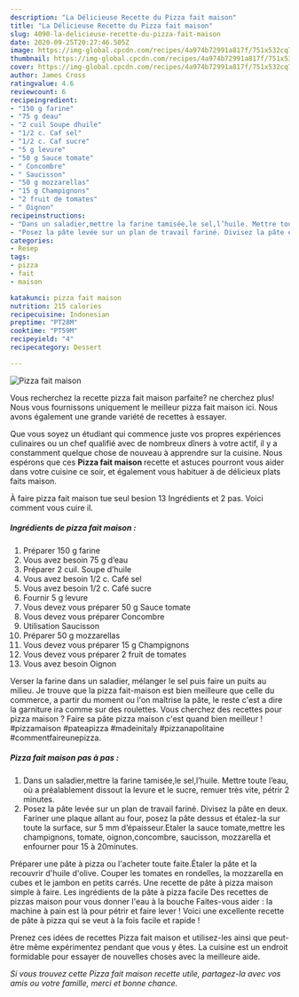 ```yaml
---
description: "La Délicieuse Recette du Pizza fait maison"
title: "La Délicieuse Recette du Pizza fait maison"
slug: 4090-la-delicieuse-recette-du-pizza-fait-maison
date: 2020-09-25T20:27:46.505Z
image: https://img-global.cpcdn.com/recipes/4a974b72991a817f/751x532cq70/pizza-fait-maison-photo-principale-de-la-recette.jpg
thumbnail: https://img-global.cpcdn.com/recipes/4a974b72991a817f/751x532cq70/pizza-fait-maison-photo-principale-de-la-recette.jpg
cover: https://img-global.cpcdn.com/recipes/4a974b72991a817f/751x532cq70/pizza-fait-maison-photo-principale-de-la-recette.jpg
author: James Cross
ratingvalue: 4.6
reviewcount: 6
recipeingredient:
- "150 g farine"
- "75 g deau"
- "2 cuil Soupe dhuile"
- "1/2 c. Caf sel"
- "1/2 c. Caf sucre"
- "5 g levure"
- "50 g Sauce tomate"
- " Concombre"
- " Saucisson"
- "50 g mozzarellas"
- "15 g Champignons"
- "2 fruit de tomates"
- " Oignon"
recipeinstructions:
- "Dans un saladier,mettre la farine tamisée,le sel,l’huile. Mettre toute l’eau, où a préalablement dissout la levure et le sucre, remuer très vite, pétrir 2 minutes."
- "Posez la pâte levée sur un plan de travail fariné. Divisez la pâte en deux. Fariner une plaque allant au four, posez la pâte dessus et étalez-la sur toute la surface, sur 5 mm d’épaisseur.Etaler la sauce tomate,mettre les champignons, tomate, oignon,concombre, saucisson, mozzarella et enfourner pour 15 à 20minutes."
categories:
- Resep
tags:
- pizza
- fait
- maison

katakunci: pizza fait maison 
nutrition: 215 calories
recipecuisine: Indonesian
preptime: "PT28M"
cooktime: "PT59M"
recipeyield: "4"
recipecategory: Dessert

---
```



![Pizza fait maison](https://img-global.cpcdn.com/recipes/4a974b72991a817f/751x532cq70/pizza-fait-maison-photo-principale-de-la-recette.jpg)

Vous recherchez la recette pizza fait maison parfaite? ne cherchez plus! Nous vous fournissons uniquement le meilleur pizza fait maison ici. Nous avons également une grande variété de recettes à essayer.

Que vous soyez un étudiant qui commence juste vos propres expériences culinaires ou un chef qualifié avec de nombreux dîners à votre actif, il y a constamment quelque chose de nouveau à apprendre sur la cuisine. Nous espérons que ces <strong> Pizza fait maison </strong> recette et astuces pourront vous aider dans votre cuisine ce soir, et également vous habituer à de délicieux plats faits maison.

<!--inarticleads1-->

À faire pizza fait maison tue seul besion 13 Ingrédients et 2 pas. Voici comment vous cuire il.

##### Ingrédients de pizza fait maison :

1. Préparer 150 g farine
1. Vous avez besoin 75 g d’eau
1. Préparer 2 cuil. Soupe d’huile
1. Vous avez besoin 1/2 c. Café sel
1. Vous avez besoin 1/2 c. Café sucre
1. Fournir 5 g levure
1. Vous devez vous préparer 50 g Sauce tomate
1. Vous devez vous préparer  Concombre
1. Utilisation  Saucisson
1. Préparer 50 g mozzarellas
1. Vous devez vous préparer 15 g Champignons
1. Vous devez vous préparer 2 fruit de tomates
1. Vous avez besoin  Oignon


Verser la farine dans un saladier, mélanger le sel puis faire un puits au milieu. Je trouve que la pizza fait-maison est bien meilleure que celle du commerce, a partir du moment ou l&#39;on maîtrise la pâte, le reste c&#39;est a dire la garniture ira comme sur des roulettes. Vous cherchez des recettes pour pizza maison ? Faire sa pâte pizza maison c&#39;est quand bien meilleur ! #pizzamaison #pateapizza #madeinitaly #pizzanapolitaine #commentfaireunepizza. 

<!--inarticleads2-->

##### Pizza fait maison pas à pas :

1. Dans un saladier,mettre la farine tamisée,le sel,l’huile. Mettre toute l’eau, où a préalablement dissout la levure et le sucre, remuer très vite, pétrir 2 minutes.
1. Posez la pâte levée sur un plan de travail fariné. Divisez la pâte en deux. Fariner une plaque allant au four, posez la pâte dessus et étalez-la sur toute la surface, sur 5 mm d’épaisseur.Etaler la sauce tomate,mettre les champignons, tomate, oignon,concombre, saucisson, mozzarella et enfourner pour 15 à 20minutes.


Préparer une pâte à pizza ou l&#39;acheter toute faite.Étaler la pâte et la recouvrir d&#39;huile d&#39;olive. Couper les tomates en rondelles, la mozzarella en cubes et le jambon en petits carrés. Une recette de pâte à pizza maison simple à faire. Les ingrédients de la pâte à pizza facile Des recettes de pizzas maison pour vous donner l&#39;eau à la bouche Faites-vous aider : la machine à pain est là pour pétrir et faire lever ! Voici une excellente recette de pâte à pizza qui se veut à la fois facile et rapide ! 

<!--inarticleads1-->

<p>
Prenez ces idées de recettes Pizza fait maison et utilisez-les ainsi que peut-être même expérimentez pendant que vous y êtes. La cuisine est un endroit formidable pour essayer de nouvelles choses avec la meilleure aide.
</p>

<p>
<i>Si vous trouvez cette Pizza fait maison recette utile, partagez-la avec vos amis ou votre famille, merci et bonne chance.</i>
</p>
